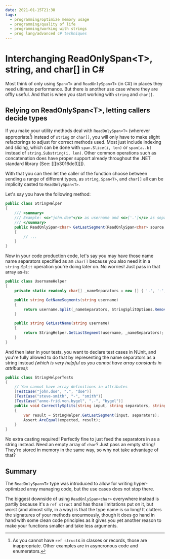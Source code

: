 ```yaml
---
date: 2021-01-15T21:38
tags: 
  - programming/optimize memory usage
  - programming/quality of life
  - programming/working with strings
  - prog lang/advanced c# techniques
---
```


# Interchanging ReadOnlySpan&lt;T&gt;, string, and char[] in C#

Most think of only using `Span<T>` and `ReadOnlySpan<T>` (in C\#) in places they
need ultimate performance. But there is another use case where they are offly
useful. And that is when you start working with `string` and `char[]`.

## Relying on ReadOnlySpan&lt;T&gt;, letting callers decide types

If you make your utility methods deal with `ReadOnlySpan<T>` (wherever
appropriate[^inap-span-usage]) instead of `string` or `char[]`, you will only
have to make slight refactorings to adjust for correct methods used. Most just
include indexing and slicing, which can be done with `span.Slice(i, len)` or
`span[a..b]` instead of `string.Substring(i, len)`. Other common operations such
as concatenation does have proper support already throughout the .NET standard
library (See: [[[b3016de3]]]).

With that you can then let the caller of the function choose between sending a
range of different types, as `string`, `Span<T>`, and `char[]` all can be
implicity casted to `ReadOnlySpan<T>`.

Let's say you have the following method:

```cs
public class StringHelper
{
    /// <summary>
    /// Example: <c>"john.doe"</c> as username and <c>['.']</c> as separator, gives <c>"doe"</c>
    /// </summary>
    public ReadOnlySpan<char> GetLastSegment(ReadOnlySpan<char> source, ReadOnlySpan<char> separators)
    {
        // ...
    }
}
```

Now in your code production code, let's say you may have those name name
separators specified as an `char[]` because you also need it in a `string.Split`
operation you're doing later on. No worries! Just pass in that array as-is:

```cs
public class UsernameHelper
{
    private static readonly char[] _nameSeparators = new [] { '.', '-', '_' };

    public string GetNameSegments(string username)
    {
        return username.Split(_nameSeparators, StringSplitOptions.RemoveEmptyEntries);
    }

    public string GetLastName(string username)
    {
        return StringHelper.GetLastSegment(username, _nameSeparators);
    }
}
```

And then later in your tests, you want to declare test cases in NUnit, and you're
fully allowed to do that by representing the name separators as a string instead
_(which is very helpful as you cannot have array constants in attributes)_:

```cs
public class StringHelperTests
{
    // You cannot have array definitions in attributes
    [TestCase("john.doe", ".", "doe")]
    [TestCase("steve-smith", "-", "smith")]
    [TestCase("anne-frid.von.bygel", ".-", "bygel")]
    public void CorrectlySplits(string input, string separators, string expected)
    {
        var result = StringHelper.GetLastSegment(input, separators);
        Assert.AreEqual(expected, result);
    }
}
```

No extra casting required! Perfectly fine to just feed the separators in as a
string instead. Need an empty array of `char`? Just pass an empty string!
They're stored in memory in the same way, so why not take advantage of that?

## Summary

The `ReadOnlySpan<T>` type was introduced to allow for writing hyper-optimized
array managing code, but the use cases does not stop there.

The biggest downside of using `ReadOnlySpan<char>` everywhere instead is partily
because it's a `ref struct` and has those limitations put on it, but worst
(and almost silly, in a way) is that the type name is so long! It clutters the
signatures of your methods enourmously, though it does go hand in hand with
some clean code principles as it gives you yet another reason to make your
functions smaller and take less arguments.

[^inap-span-usage]: As you cannot have `ref struct`s in classes or records, those are inappropriate. Other examples are in asyncronous code and enumerators.

